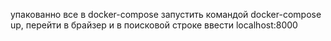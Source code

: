 упакованно все в docker-compose 
запустить командой docker-compose up, перейти в брайзер и в поисковой строке ввести localhost:8000
